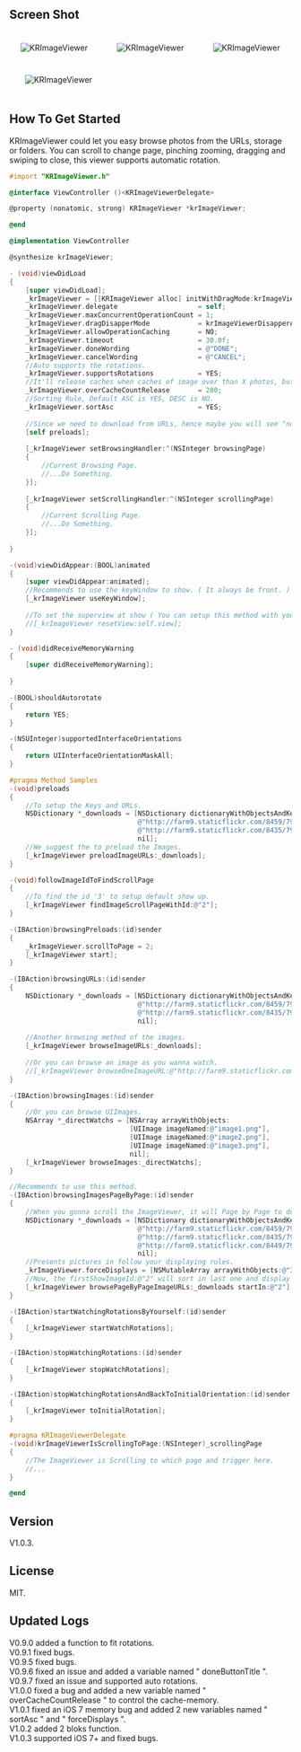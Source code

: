 ## Screen Shot

<img src="https://dl.dropbox.com/u/83663874/GitHubs/KRImageViewer-1.png" alt="KRImageViewer" title="KRImageViewer" style="margin: 20px;" class="center" /> &nbsp;
<img src="https://dl.dropbox.com/u/83663874/GitHubs/KRImageViewer-2.png" alt="KRImageViewer" title="KRImageViewer" style="margin: 20px;" class="center" /> &nbsp;
<img src="https://dl.dropbox.com/u/83663874/GitHubs/KRImageViewer-3.png" alt="KRImageViewer" title="KRImageViewer" style="margin: 20px;" class="center" /> &nbsp;
<img src="https://dl.dropbox.com/u/83663874/GitHubs/KRImageViewer-4.png" alt="KRImageViewer" title="KRImageViewer" style="margin: 20px;" class="center" />

## How To Get Started

KRImageViewer could let you easy browse photos from the URLs, storage or folders. You can scroll to change page, pinching zooming, dragging and swiping to close, this viewer supports automatic rotation.

``` objective-c
#import "KRImageViewer.h"

@interface ViewController ()<KRImageViewerDelegate>

@property (nonatomic, strong) KRImageViewer *krImageViewer;

@end

@implementation ViewController

@synthesize krImageViewer;

- (void)viewDidLoad
{
    [super viewDidLoad];
    _krImageViewer = [[KRImageViewer alloc] initWithDragMode:krImageViewerModeOfBoth];
    _krImageViewer.delegate                    = self;
    _krImageViewer.maxConcurrentOperationCount = 1;
    _krImageViewer.dragDisapperMode            = krImageViewerDisapperAfterMiddle;
    _krImageViewer.allowOperationCaching       = NO;
    _krImageViewer.timeout                     = 30.0f;
    _krImageViewer.doneWording                 = @"DONE";
    _krImageViewer.cancelWording               = @"CANCEL";
    //Auto supports the rotations.
    _krImageViewer.supportsRotations           = YES;
    //It'll release caches when caches of image over than X photos, but it'll be holding current image to display on the viewer.
    _krImageViewer.overCacheCountRelease       = 200;
    //Sorting Rule, Default ASC is YES, DESC is NO.
    _krImageViewer.sortAsc                     = YES;
    
    //Since we need to download from URLs, hence maybe you will see "nothing" in some methods.
    [self preloads];
    
    [_krImageViewer setBrowsingHandler:^(NSInteger browsingPage)
    {
        //Current Browsing Page.
        //...Do Something.
    }];
    
    [_krImageViewer setScrollingHandler:^(NSInteger scrollingPage)
    {
        //Current Scrolling Page.
        //...Do Something.
    }];
    
}

-(void)viewDidAppear:(BOOL)animated
{
    [super viewDidAppear:animated];
    //Recommends to use the keyWindow to show. ( It always be front. )
    [_krImageViewer useKeyWindow];
    
    //To set the superview at show ( You can setup this method with your custom view to be parent view to show ).
    //[_krImageViewer resetView:self.view];
}

- (void)didReceiveMemoryWarning
{
    [super didReceiveMemoryWarning];
    
}

-(BOOL)shouldAutorotate
{
    return YES;
}

-(NSUInteger)supportedInterfaceOrientations
{
    return UIInterfaceOrientationMaskAll;
}

#pragma Method Samples
-(void)preloads
{
    //To setup the Keys and URLs.
    NSDictionary *_downloads = [NSDictionary dictionaryWithObjectsAndKeys:
                                @"http://farm9.staticflickr.com/8459/7945134514_e5a779ee5f_s.jpg", @"1",
                                @"http://farm9.staticflickr.com/8435/7944303392_a856d79802_s.jpg", @"2",
                                nil];
    //We suggest the to preload the Images.
    [_krImageViewer preloadImageURLs:_downloads];
}

-(void)followImageIdToFindScrollPage
{
    //To find the id '3' to setup default show up.
    [_krImageViewer findImageScrollPageWithId:@"2"];
}

-(IBAction)browsingPreloads:(id)sender
{
    _krImageViewer.scrollToPage = 2;
    [_krImageViewer start];
}

-(IBAction)browsingURLs:(id)sender
{
    NSDictionary *_downloads = [NSDictionary dictionaryWithObjectsAndKeys:
                                @"http://farm9.staticflickr.com/8459/7945134514_e5a779ee5f_s.jpg", @"1",
                                @"http://farm9.staticflickr.com/8435/7944303392_a856d79802_s.jpg", @"2",
                                nil];
    
    //Another browsing method of the images.
    [_krImageViewer browseImageURLs:_downloads];
    
    //Or you can browse an image as you wanna watch.
    //[_krImageViewer browseOneImageURL:@"http://farm9.staticflickr.com/8449/7943919662_67f7345f8b_s.jpg"];
}

-(IBAction)browsingImages:(id)sender
{
    //Or you can browse UIImages.
    NSArray *_directWatchs = [NSArray arrayWithObjects:
                              [UIImage imageNamed:@"image1.png"],
                              [UIImage imageNamed:@"image2.png"],
                              [UIImage imageNamed:@"image3.png"],
                              nil];
    [_krImageViewer browseImages:_directWatchs];
}

//Recommends to use this method.
-(IBAction)browsingImagesPageByPage:(id)sender
{
    //When you gonna scroll the ImageViewer, it will Page by Page to download the image and show it.
    NSDictionary *_downloads = [NSDictionary dictionaryWithObjectsAndKeys:
                                @"http://farm9.staticflickr.com/8459/7945134514_e5a779ee5f_s.jpg", @"1",
                                @"http://farm9.staticflickr.com/8435/7944303392_a856d79802_s.jpg", @"2",
                                @"http://farm9.staticflickr.com/8449/7943919662_67f7345f8b_s.jpg", @"3",
                                nil];
    //Presents pictures in follow your displaying rules.
    _krImageViewer.forceDisplays = [NSMutableArray arrayWithObjects:@"3", @"1", @"2", nil];
    //Now, the firstShowImageId:@"2" will sort in last one and display it first.
    [_krImageViewer browsePageByPageImageURLs:_downloads startIn:@"2"];
}

-(IBAction)startWatchingRotationsByYourself:(id)sender
{
    [_krImageViewer startWatchRotations];
}

-(IBAction)stopWatchingRotations:(id)sender
{
    [_krImageViewer stopWatchRotations];
}

-(IBAction)stopWatchingRotationsAndBackToInitialOrientation:(id)sender
{
    [_krImageViewer toInitialRotation];
}

#pragma KRImageViewerDelegate
-(void)krImageViewerIsScrollingToPage:(NSInteger)_scrollingPage
{
    //The ImageViewer is Scrolling to which page and trigger here.
    //...
}

@end
```

## Version

V1.0.3.

## License

MIT.

## Updated Logs

V0.9.0 added a function to fit rotations. <br />
V0.9.1 fixed bugs. <br />
V0.9.5 fixed bugs. <br />
V0.9.6 fixed an issue and added a variable named " doneButtonTitle ". <br />
V0.9.7 fixed an issue and supported auto rotations. <br />
V1.0.0 fixed a bug and added a new variable named " overCacheCountRelease " to control the cache-memory. <br />
V1.0.1 fixed an iOS 7 memory bug and added 2 new variables named " sortAsc " and " forceDisplays ". <br />
V1.0.2 added 2 bloks function. <br />
V1.0.3 supported iOS 7+ and fixed bugs.

